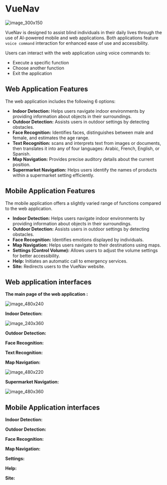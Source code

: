 # VueNav

![image_300x150](https://github.com/rachidoutaleb/VueNav/assets/123762098/398e84aa-0c06-4d65-895e-58c9761936e2)

VueNav is designed to assist blind individuals in their daily lives through the use of AI-powered mobile and web applications. 
Both applications feature `voice command` interaction for enhanced ease of use and accessibility.

Users can interact with the web application using voice commands to:
- Execute a specific function
- Choose another function
- Exit the application


## Web Application Features
The web application includes the following 6 options:
- **Indoor Detection:** Helps users navigate indoor environments by providing information about objects in their surroundings.
- **Outdoor Detection:** Assists users in outdoor settings by detecting obstacles.
- **Face Recognition:** Identifies faces, distinguishes between male and female, and estimates the age range.
- **Text Recognition:** scans and interprets text from images or documents, then translates it into any of four languages: Arabic, French, English, or Spanish.
- **Map Navigation:** Provides precise auditory details about the current position.
- **Supermarket Navigation:** Helps users identify the names of products within a supermarket setting efficiently.

## Mobile Application Features
The mobile application offers a slightly varied range of functions compared to the web application.

- **Indoor Detection:** Helps users navigate indoor environments by providing information about objects in their surroundings.
- **Outdoor Detection:** Assists users in outdoor settings by detecting obstacles.
- **Face Recognition:** Identifies emotions displayed by individuals.
- **Map Navigation:** Helps users navigate to their destinations using maps.
- **Settings (Control Volume):** Allows users to adjust the volume settings for better accessibility.
- **Help:** Initiates an automatic call to emergency services.
- **Site:** Redirects users to the VueNav website.



## Web application interfaces
**The main page of the web application :**

![image_480x240](https://github.com/rachidoutaleb/VueNav/assets/123762098/8a1bee25-a92b-4cfa-b43f-a31bc945d4fb)

**Indoor Detection:**

![image_240x360](https://github.com/rachidoutaleb/VueNav/assets/123762098/3e71f262-c03d-48cf-89b2-34e1fdbbff94)

**Outdoor Detection:** 

**Face Recognition:**

**Text Recognition:**

**Map Navigation:**

![image_480x220](https://github.com/rachidoutaleb/VueNav/assets/123762098/9225f150-f132-4539-98d5-4c07335e7631)

**Supermarket Navigation:**

![image_480x360](https://github.com/rachidoutaleb/VueNav/assets/123762098/9da763ea-a26e-4ebb-b51b-74ee8a50233e)

## Mobile Application interfaces

**Indoor Detection:**

**Outdoor Detection:**

**Face Recognition:**

**Map Navigation:**

**Settings:**

**Help:**

**Site:**

